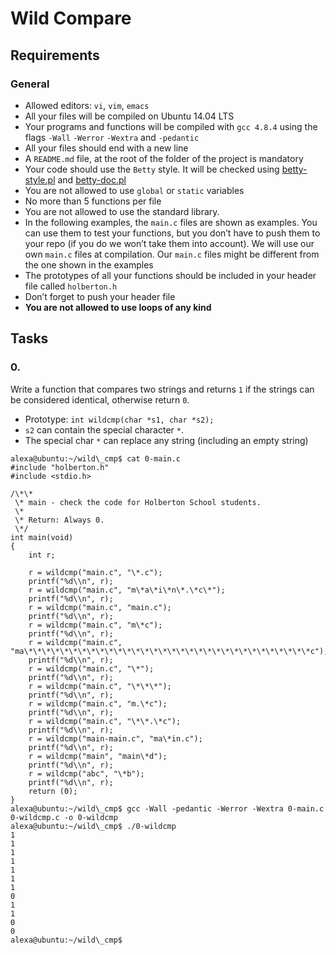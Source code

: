 # Wild Compare

## Requirements

### General

*   Allowed editors: `vi`, `vim`, `emacs`
*   All your files will be compiled on Ubuntu 14.04 LTS
*   Your programs and functions will be compiled with `gcc 4.8.4` using the flags `-Wall` `-Werror` `-Wextra` and `-pedantic`
*   All your files should end with a new line
*   A `README.md` file, at the root of the folder of the project is mandatory
*   Your code should use the `Betty` style. It will be checked using [betty-style.pl](https://github.com/hs-hq/Betty/blob/master/betty-style.pl "betty-style.pl") and [betty-doc.pl](https://github.com/hs-hq/Betty/blob/master/betty-doc.pl "betty-doc.pl")
*   You are not allowed to use `global` or `static` variables
*   No more than 5 functions per file
*   You are not allowed to use the standard library.
*   In the following examples, the `main.c` files are shown as examples. You can use them to test your functions, but you don’t have to push them to your repo (if you do we won’t take them into account). We will use our own `main.c` files at compilation. Our `main.c` files might be different from the one shown in the examples
*   The prototypes of all your functions should be included in your header file called `holberton.h`
*   Don’t forget to push your header file
*   **You are not allowed to use loops of any kind**

## Tasks

### 0.

Write a function that compares two strings and returns `1` if the strings can be considered identical, otherwise return `0`.

*   Prototype: `int wildcmp(char *s1, char *s2);`
*   `s2` can contain the special character `*`.
*   The special char `*` can replace any string (including an empty string)
```
alexa@ubuntu:~/wild\_cmp$ cat 0-main.c
#include "holberton.h"
#include <stdio.h>

/\*\*
 \* main - check the code for Holberton School students.
 \*
 \* Return: Always 0.
 \*/
int main(void)
{
    int r;

    r = wildcmp("main.c", "\*.c");
    printf("%d\\n", r);
    r = wildcmp("main.c", "m\*a\*i\*n\*.\*c\*");
    printf("%d\\n", r);
    r = wildcmp("main.c", "main.c");
    printf("%d\\n", r);
    r = wildcmp("main.c", "m\*c");
    printf("%d\\n", r);
    r = wildcmp("main.c", "ma\*\*\*\*\*\*\*\*\*\*\*\*\*\*\*\*\*\*\*\*\*\*\*\*\*\*\*\*\*\*\*\*c");
    printf("%d\\n", r);
    r = wildcmp("main.c", "\*");
    printf("%d\\n", r);
    r = wildcmp("main.c", "\*\*\*");
    printf("%d\\n", r);
    r = wildcmp("main.c", "m.\*c");
    printf("%d\\n", r);
    r = wildcmp("main.c", "\*\*.\*c");
    printf("%d\\n", r);
    r = wildcmp("main-main.c", "ma\*in.c");
    printf("%d\\n", r);
    r = wildcmp("main", "main\*d");
    printf("%d\\n", r);
    r = wildcmp("abc", "\*b");
    printf("%d\\n", r);
    return (0);
}
alexa@ubuntu:~/wild\_cmp$ gcc -Wall -pedantic -Werror -Wextra 0-main.c 0-wildcmp.c -o 0-wildcmp
alexa@ubuntu:~/wild\_cmp$ ./0-wildcmp 
1
1
1
1
1
1
1
0
1
1
0
0
alexa@ubuntu:~/wild\_cmp$
```